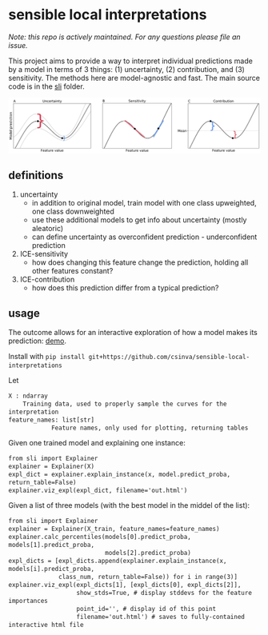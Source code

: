 # sensible local interpretations

*Note: this repo is actively maintained. For any questions please file an issue.*

This project aims to provide a way to interpret individual predictions made by a model in terms of 3 things: (1) uncertainty, (2) contribution, and (3) sensitivity. The methods here are model-agnostic and fast. The main source code is in the [sli](sli) folder.

![](results/illustrate/illustration.png)



## definitions
1. uncertainty
    - in addition to original model, train model with one class upweighted, one class downweighted
    - use these additional models to get info about uncertainty (mostly aleatoric)
    - can define uncertainty as overconfident prediction - underconfident prediction
2. ICE-sensitivity
    - how does changing this feature change the prediction, holding all other features constant?
3. ICE-contribution
    - how does this prediction differ from a typical prediction?


## usage

The outcome allows for an interactive exploration of how a model makes its prediction: [demo](https://csinva.github.io/sensible-local-interpretations/results/interp/out_breast_cancer.html). 

Install with `pip install git+https://github.com/csinva/sensible-local-interpretations`

Let 

```
X : ndarray
    Training data, used to properly sample the curves for the interpretation
feature_names: list[str]
            Feature names, only used for plotting, returning tables
```

Given one trained model and explaining one instance:

```
from sli import Explainer
explainer = Explainer(X)
expl_dict = explainer.explain_instance(x, model.predict_proba, return_table=False)
explainer.viz_expl(expl_dict, filename='out.html')
```

Given a list of three models (with the best model in the middel of the list):

```
from sli import Explainer
explainer = Explainer(X_train, feature_names=feature_names)
explainer.calc_percentiles(models[0].predict_proba, models[1].predict_proba, 
                           models[2].predict_proba)
expl_dicts = [expl_dicts.append(explainer.explain_instance(x, models[i].predict_proba, 
              class_num, return_table=False)) for i in range(3)]
explainer.viz_expl(expl_dicts[1], [expl_dicts[0], expl_dicts[2]], 
                   show_stds=True, # display stddevs for the feature importances
                   point_id='', # display id of this point
                   filename='out.html') # saves to fully-contained interactive html file
```
